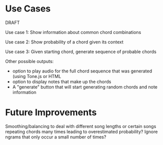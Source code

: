 # Use Cases

DRAFT

Use case 1:
Show information about common chord combinations

Use case 2:
Show probability of a chord given its context

Use case 3:
Given starting chord, generate sequence of probable chords


Other possible outputs:
- option to play audio for the full chord sequence that was generated (using Tone.js or HTML <audio>?)
- option to display notes that make up the chords
- A "generate" button that will start generating random chords and note information


# Future Improvements
Smoothing/balancing to deal with different song lengths or certain songs repeating chords many times leading to overestimated probability?
Ignore ngrams that only occur a small number of times?
